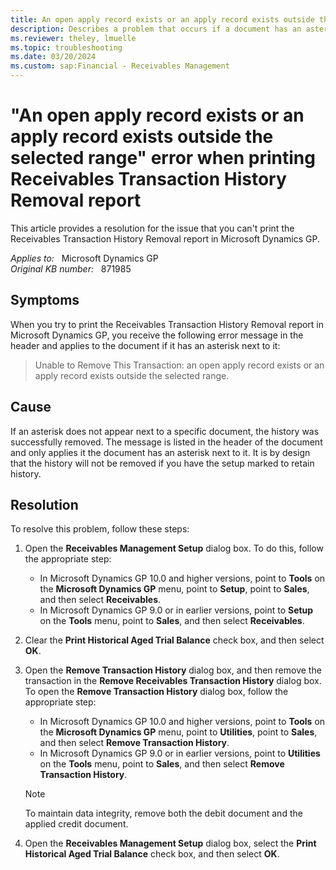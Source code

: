 ```yaml
---
title: An open apply record exists or an apply record exists outside the selected range error when printing the Receivables Transaction History Removal report
description: Describes a problem that occurs if a document has an asterisk next to the body of the report. A resolution is provided.
ms.reviewer: theley, lmuelle
ms.topic: troubleshooting
ms.date: 03/20/2024
ms.custom: sap:Financial - Receivables Management
---
```

# "An open apply record exists or an apply record exists outside the selected range" error when printing Receivables Transaction History Removal report

This article provides a resolution for the issue that you can't print the Receivables Transaction History Removal report in Microsoft Dynamics GP.

_Applies to:_ &nbsp; Microsoft Dynamics GP  
_Original KB number:_ &nbsp; 871985

## Symptoms

When you try to print the Receivables Transaction History Removal report in Microsoft Dynamics GP, you receive the following error message in the header and applies to the document if it has an asterisk next to it:

> Unable to Remove This Transaction: an open apply record exists or an apply record exists outside the selected range.

## Cause

If an asterisk does not appear next to a specific document, the history was successfully removed. The message is listed in the header of the document and only applies it the document has an asterisk next to it. It is by design that the history will not be removed if you have the setup marked to retain history.

## Resolution

To resolve this problem, follow these steps:

1. Open the **Receivables Management Setup** dialog box. To do this, follow the appropriate step:
    - In Microsoft Dynamics GP 10.0 and higher versions, point to **Tools** on the **Microsoft Dynamics GP** menu, point to **Setup**, point to **Sales**, and then select **Receivables**.
    - In Microsoft Dynamics GP 9.0 or in earlier versions, point to **Setup** on the **Tools** menu, point to **Sales**, and then select **Receivables**.
2. Clear the **Print Historical Aged Trial Balance** check box, and then select **OK**.

3. Open the **Remove Transaction History** dialog box, and then remove the transaction in the **Remove Receivables Transaction History** dialog box. To open the **Remove Transaction History** dialog box, follow the appropriate step:

   - In Microsoft Dynamics GP 10.0 and higher versions, point to **Tools** on the **Microsoft Dynamics GP** menu, point to **Utilities**, point to **Sales**, and then select **Remove Transaction History**.
   - In Microsoft Dynamics GP 9.0 or in earlier versions, point to **Utilities** on the **Tools** menu, point to **Sales**, and then select **Remove Transaction History**.

    > [!NOTE]
    > To maintain data integrity, remove both the debit document and the applied credit document.

4. Open the **Receivables Management Setup** dialog box, select the **Print Historical Aged Trial Balance** check box, and then select **OK**.
